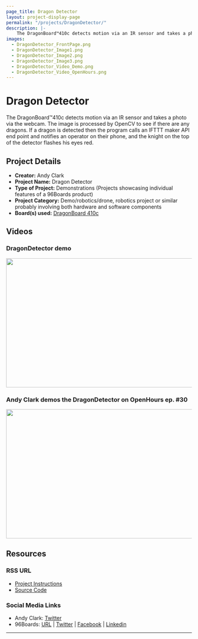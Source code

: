 ```yaml
---
page_title: Dragon Detector
layout: project-display-page
permalink: "/projects/DragonDetector/"
description: |-
    The DragonBoard™410c detects motion via an IR sensor and takes a photo via the webcam. The image is processed by OpenCV to see if there are any dragons. If a dragon is detected then the program calls an IFTTT maker API end point and notifies an operator on their phone, and the knight on the top of the detector flashes his eyes red.
images:
  - DragonDetector_FrontPage.png
  - DragonDetector_Image1.png
  - DragonDetector_Image2.png
  - DragonDetector_Image3.png
  - DragonDetector_Video_Demo.png
  - DragonDetector_Video_OpenHours.png
---
```

# Dragon Detector

The DragonBoard™410c detects motion via an IR sensor and takes a photo via the webcam. The image is processed by OpenCV to see if there are any dragons. If a dragon is detected then the program calls an IFTTT maker API end point and notifies an operator on their phone, and the knight on the top of the detector flashes his eyes red.

## Project Details

- **Creator:** Andy Clark
- **Project Name:** Dragon Detector
- **Type of Project:** Demonstrations (Projects showcasing individual features of a 96Boards product)
- **Project Category:** Demo/robotics/drone, robotics project or similar probably involving both hardware and software components
- **Board(s) used:** [DragonBoard 410c](http://www._96boards.org/product/dragonboard410c/)

## Videos

### DragonDetector demo

[<img src="../view/DragonDetector/Images/DragonDetector_Video_Demo.png?raw=true" data-canonical-src="../view/DragonDetector/Images/DragonDetector_Video_Demo.png?raw=true" width="600" height="350" />](https://youtu.be/9NGkGyWplvQ)

### Andy Clark demos the DragonDetector on OpenHours ep. #30

[<img src="../view/DragonDetector/Images/DragonDetector_Video_OpenHours.png?raw=true" data-canonical-src="../view/DragonDetector/Images/DragonDetector_Video_OpenHours.png?raw=true" width="600" height="350" />](https://youtu.be/njMXCPLmPT4?list=PL-NF6S9MM_W1QBjUc2B5Pg502bz7qslxk)

## Resources

### RSS URL

- [Project Instructions](http://workshopshed.com/2016/06/boxing-the-dragon/)
- [Source Code](https://github.com/Workshopshed/Dragon)

### Social Media Links

- Andy Clark: [Twitter](https://twitter.com/Workshopshed)
- 96Boards: [URL](http://www._96boards.org/) &#124; [Twitter](https://twitter.com/96boards) &#124; [Facebook](https://www.facebook.com/96Boards) &#124; [Linkedin](https://www.linkedin.com/showcase/6637095/)


***
